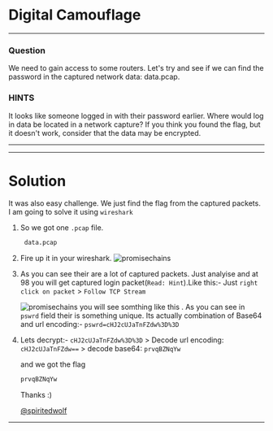 # Digital Camouflage 
---
### Question

We need to gain access to some routers. Let's try and see if we can find the password in the captured network data: data.pcap.

### HINTS

It looks like someone logged in with their password earlier. Where would log in data be located in a network capture?
If you think you found the flag, but it doesn't work, consider that the data may be encrypted.

---

---
# Solution

It was also easy challenge. We just find the flag from the captured packets. I am going to solve it using ```wireshark``` 

1. So we got one ```.pcap``` file.
    ```bash
     data.pcap
    ```
2. Fire up it in your wireshark.
    ![promisechains](https://github.com/iammrdollar/picoctf-2017-write-up/blob/master/Level%201/FORENSICS/first.png?raw=true "WireShark")

3. As you can see their are a lot of captured packets. Just analyise and at 98 you will get captured login packet(```Read: Hint```).Like this:-
Just ```right click on packet``` > ```Follow TCP Stream```

    ![promisechains](https://github.com/iammrdollar/picoctf-2017-write-up/blob/master/Level%201/FORENSICS/second.png?raw=true "Follow TCP Stream")
   you will see somthing like this . As you can see in ```pswrd``` field their is something unique.  Its actually combination of Base64 and url encoding:- ```pswrd=cHJ2cUJaTnFZdw%3D%3D```
   
4. Lets decrypt:- 
   ```cHJ2cUJaTnFZdw%3D%3D``` > Decode url encoding: ```cHJ2cUJaTnFZdw==``` > decode base64: ```prvqBZNqYw```

    and we got the flag
    ```bash
    prvqBZNqYw
    ```
   Thanks :) 
   
   [@spiritedwolf](github.com/spiritedwolf)

---

